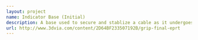 ```yaml
---
layout: project
name: Indicator Base (Initial)
description: A base used to secure and stablize a cable as it undergoes quality control inspection. This is the initial design for handheld use.
url: http://www.3dvia.com/content/2D64BF233507192B/grip-final-eprt
---
```

